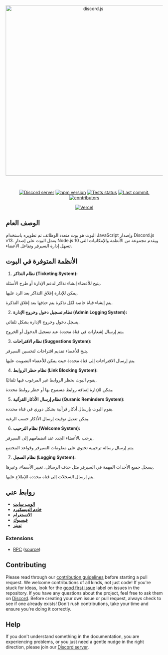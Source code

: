 <div align="center">
	<br />
	<p>
		<a href="https://discord.gg/jShEWMZDXh"><img src="https://cdn.discordapp.com/attachments/1254132794293092363/1349483541922058423/image.png?ex=67d343fc&is=67d1f27c&hm=7880054bc8a987231621df8d1578a94fd7ee3a36f1d917ec78cf86f2f3ff64da&" width="546" alt="discord.js" /></a>
	</p>
	<br />
	<p>
		<a href="https://discord.gg/djs"><img src="https://img.shields.io/discord/803932212084473856?color=5865F2&logo=discord&logoColor=white" alt="Discord server" /></a>
		<a href="https://www.npmjs.com/package/discord.js"><img src="https://img.shields.io/npm/v/discord.js.svg?maxAge=3600" alt="npm version" /></a>
		<a href="https://github.com/discordjs/discord.js/actions"><img src="https://github.com/discordjs/discord.js/actions/workflows/test.yml/badge.svg" alt="Tests status" /></a>
		<a href="https://github.com/discordjs/discord.js/commits/main"><img src="https://img.shields.io/github/last-commit/discordjs/discord.js.svg?logo=github&logoColor=ffffff" alt="Last commit." /></a>
		<a href="https://github.com/discordjs/discord.js/graphs/contributors"><img src="https://img.shields.io/github/contributors/discordjs/discord.js.svg?maxAge=3600&logo=github&logoColor=fff&color=00c7be" alt="contributors" /></a>
	</p>
	<p>
		<a href="https://tinyurl.com/clipper-tv"><img src="https://cdn.discordapp.com/attachments/1254132794293092363/1349483985683611688/image_2.png?ex=67d34466&is=67d1f2e6&hm=cd22ad95d5df33f53fe067120efe9c47e63cd03dc7beef40d515c10dbef1c8bb&" alt="Vercel" /></a>
	</p>
</div>

## الوصف العام

البوت هو بوت متعدد الوظائف تم تطويره باستخدام JavaScript وإصدار Discord.js v13. يعمل البوت على إصدار Node.js 10 ويقدم مجموعة من الأنظمة والإمكانيات التي تسهل إدارة السيرفر وتفاعل الأعضاء.

## الأنظمة المتوفرة في البوت

1. **نظام التذاكر (Ticketing System):**

يتيح للأعضاء إنشاء تذاكر لدعم الإدارة أو طرح الأسئلة.

يمكن للإدارة إغلاق التذاكر بعد الرد عليها.

يتم إنشاء قناة خاصة لكل تذكرة يتم حذفها بعد إغلاق التذكرة.

2. **نظام تسجيل دخول وخروج الإدارة (Admin Logging System):**

يسجل دخول وخروج الإدارة بشكل تلقائي.

يتم إرسال إشعارات في قناة محددة عند تسجيل الدخول أو الخروج.

3. **نظام الاقتراحات (Suggestions System):**

يتيح للأعضاء تقديم اقتراحات لتحسين السيرفر.

يتم إرسال الاقتراحات إلى قناة محددة حيث يمكن للأعضاء التصويت عليها.

4. **نظام حظر الروابط (Link Blocking System):**

يقوم البوت بحظر الروابط غير المرغوب فيها تلقائيًا.

يمكن للإدارة إضافة روابط مسموح بها أو حظر روابط محددة.

5. **نظام إرسال الأذكار القرآنية (Quranic Reminders System):**

يقوم البوت بإرسال أذكار قرآنية بشكل دوري في قناة محددة.

يمكن تعديل توقيت إرسال الأذكار حسب الرغبة.

6. **نظام الترحيب (Welcome System):**

يرحب بالأعضاء الجدد عند انضمامهم إلى السيرفر.

يتم إرسال رسالة ترحيبية تحتوي على معلومات السيرفر وقواعد المجتمع.

7. **نظام السجل (Logging System):**

يسجل جميع الأحداث المهمة في السيرفر مثل حذف الرسائل، تغيير الأسماء، وغيرها.

يتم إرسال السجلات إلى قناة محددة للإطلاع عليها.

## روابط عني

- **[الويب سايت](https://clipper-tv.netlify.app/)**  
- **[خادم الديسكورد](https://discord.gg/jShEWMZDXh)**  
- **[الانستغرام](https://www.instagram.com/ahm.depression/)**  
- **[فيسبوك](https://www.facebook.com/Ahm.Depression/)**  
- **[تويتر](https://twitter.com/noon)**  

### Extensions

- [RPC][rpc] ([source][rpc-source])

## Contributing

Please read through our [contribution guidelines][contributing] before starting a pull request. We welcome contributions of all kinds, not just code! If you're stuck for ideas, look for the [good first issue][good-first-issue] label on issues in the repository. If you have any questions about the project, feel free to ask them on [Discord][discord]. Before creating your own issue or pull request, always check to see if one already exists! Don't rush contributions, take your time and ensure you're doing it correctly.

## Help

If you don't understand something in the documentation, you are experiencing problems, or you just need a gentle nudge in the right direction, please join our [Discord server][discord].

[website]: https://discord.js.org
[website-source]: https://github.com/discordjs/discord.js/tree/main/apps/website
[documentation]: https://discord.js.org/docs
[guide]: https://discordjs.guide/
[guide-source]: https://github.com/discordjs/guide
[guide-update]: https://discordjs.guide/additional-info/changes-in-v14.html
[discord]: https://discord.gg/djs
[discord-api]: https://discord.gg/discord-api
[source]: https://github.com/discordjs/discord.js/tree/main/packages/discord.js
[npm]: https://www.npmjs.com/package/discord.js
[related-libs]: https://discord.com/developers/docs/topics/community-resources#libraries
[rpc]: https://www.npmjs.com/package/discord-rpc
[rpc-source]: https://github.com/discordjs/RPC
[contributing]: https://github.com/discordjs/discord.js/blob/main/.github/CONTRIBUTING.md
[github-releases]: https://github.com/discordjs/discord.js/releases
[brokers-source]: https://github.com/discordjs/discord.js/tree/main/packages/brokers
[builders-source]: https://github.com/discordjs/discord.js/tree/main/packages/builders
[collection-source]: https://github.com/discordjs/discord.js/tree/main/packages/collection
[core-source]: https://github.com/discordjs/discord.js/tree/main/packages/core
[formatters-source]: https://github.com/discordjs/discord.js/tree/main/packages/formatters
[proxy-source]: https://github.com/discordjs/discord.js/tree/main/packages/proxy
[rest-source]: https://github.com/discordjs/discord.js/tree/main/packages/rest
[voice-source]: https://github.com/discordjs/discord.js/tree/main/packages/voice
[util-source]: https://github.com/discordjs/discord.js/tree/main/packages/util
[ws-source]: https://github.com/discordjs/discord.js/tree/main/packages/ws
[good-first-issue]: https://github.com/discordjs/discord.js/contribute
